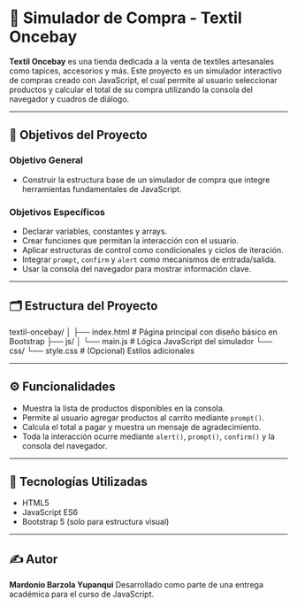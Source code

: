 # 🧶 Simulador de Compra - Textil Oncebay

**Textil Oncebay** es una tienda dedicada a la venta de textiles artesanales como tapices, accesorios y más. Este proyecto es un simulador interactivo de compras creado con JavaScript, el cual permite al usuario seleccionar productos y calcular el total de su compra utilizando la consola del navegador y cuadros de diálogo.

---

## 🎯 Objetivos del Proyecto

### Objetivo General

- Construir la estructura base de un simulador de compra que integre herramientas fundamentales de JavaScript.

### Objetivos Específicos

- Declarar variables, constantes y arrays.
- Crear funciones que permitan la interacción con el usuario.
- Aplicar estructuras de control como condicionales y ciclos de iteración.
- Integrar `prompt`, `confirm` y `alert` como mecanismos de entrada/salida.
- Usar la consola del navegador para mostrar información clave.

---

## 🗂️ Estructura del Proyecto

textil-oncebay/ │ ├── index.html # Página principal con diseño básico en Bootstrap ├── js/ │ └── main.js # Lógica JavaScript del simulador └── css/ └── style.css # (Opcional) Estilos adicionales


---

## ⚙️ Funcionalidades

- Muestra la lista de productos disponibles en la consola.
- Permite al usuario agregar productos al carrito mediante `prompt()`.
- Calcula el total a pagar y muestra un mensaje de agradecimiento.
- Toda la interacción ocurre mediante `alert()`, `prompt()`, `confirm()` y la consola del navegador.

---

## 🧠 Tecnologías Utilizadas

- HTML5
- JavaScript ES6
- Bootstrap 5 (solo para estructura visual)

---

## ✍️ Autor

**Mardonio Barzola Yupanqui**
Desarrollado como parte de una entrega académica para el curso de JavaScript.

